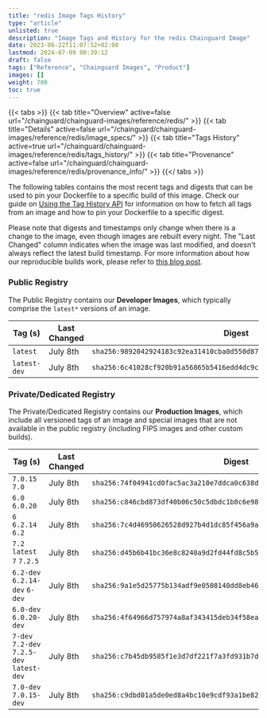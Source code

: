 ```yaml
---
title: "redis Image Tags History"
type: "article"
unlisted: true
description: "Image Tags and History for the redis Chainguard Image"
date: 2023-06-22T11:07:52+02:00
lastmod: 2024-07-09 00:39:12
draft: false
tags: ["Reference", "Chainguard Images", "Product"]
images: []
weight: 700
toc: true
---
```


{{< tabs >}}
{{< tab title="Overview" active=false url="/chainguard/chainguard-images/reference/redis/" >}}
{{< tab title="Details" active=false url="/chainguard/chainguard-images/reference/redis/image_specs/" >}}
{{< tab title="Tags History" active=true url="/chainguard/chainguard-images/reference/redis/tags_history/" >}}
{{< tab title="Provenance" active=false url="/chainguard/chainguard-images/reference/redis/provenance_info/" >}}
{{</ tabs >}}

The following tables contains the most recent tags and digests that can be used to pin your Dockerfile to a specific build of this image. Check our guide on [Using the Tag History API](/chainguard/chainguard-images/using-the-tag-history-api/) for information on how to fetch all tags from an image and how to pin your Dockerfile to a specific digest.

Please note that digests and timestamps only change when there is a change to the image, even though images are rebuilt every night. The "Last Changed" column indicates when the image was last modified, and doesn't always reflect the latest build timestamp. For more information about how our reproducible builds work, please refer to [this blog post](https://www.chainguard.dev/unchained/reproducing-chainguards-reproducible-image-builds).

### Public Registry
The Public Registry contains our **Developer Images**, which typically comprise the `latest*` versions of an image.

| Tag (s)       | Last Changed | Digest                                                                    |
|---------------|--------------|---------------------------------------------------------------------------|
|  `latest`     | July 8th     | `sha256:9892042924183c92ea31410cba0d550d87daa7baaafe9bb34ea4c1b87f92acd9` |
|  `latest-dev` | July 8th     | `sha256:6c41028cf920b91a56865b5416edd4dc9cf757111fff1877b48ba02a9a24cf78` |


### Private/Dedicated Registry
The Private/Dedicated Registry contains our **Production Images**, which include all versioned tags of an image and special images that are not available in the public registry (including FIPS images and other custom builds).

| Tag (s)                                     | Last Changed | Digest                                                                    |
|---------------------------------------------|--------------|---------------------------------------------------------------------------|
|  `7.0.15` `7.0`                             | July 8th     | `sha256:74f04941cd0fac5ac3a210e7ddca0c638d68c69c0b2a80e936c2e2e3c543859b` |
|  `6.0` `6.0.20`                             | July 8th     | `sha256:c846cbd873df40b06c50c5dbdc1b8c6e987c4a0e1dd7859e5cf0d3f4da434f72` |
|  `6` `6.2.14` `6.2`                         | July 8th     | `sha256:7c4d46950626528d927b4d1dc85f456a9a48684118fd705e2f7a4379f9ee896b` |
|  `7.2` `latest` `7` `7.2.5`                 | July 8th     | `sha256:d45b6b41bc36e8c8240a9d2fd44fd8c5b5acfbd7301c4c0e847c58a7ec19b887` |
|  `6.2-dev` `6.2.14-dev` `6-dev`             | July 8th     | `sha256:9a1e5d25775b134adf9e0508140dd8eb46cb49b8cfc5f98d229d80d6c5831a50` |
|  `6.0-dev` `6.0.20-dev`                     | July 8th     | `sha256:4f64966d757974a8af343415deb34f58eace6798e1b69741be3dac525656ccf4` |
|  `7-dev` `7.2-dev` `7.2.5-dev` `latest-dev` | July 8th     | `sha256:c7b45db9585f1e3d7df221f7a3fd931b7dd9c45390c2177629adaaf76d910c72` |
|  `7.0-dev` `7.0.15-dev`                     | July 8th     | `sha256:c9dbd01a5de0ed8a4bc10e9cdf93a1be826655ce5701f5ecd7e5b050242c513f` |

